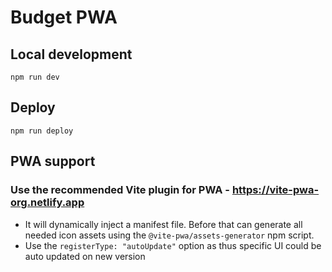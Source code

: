 # Budget PWA

## Local development

```npm run dev```

## Deploy

```npm run deploy```

## PWA support

### Use the recommended Vite plugin for PWA - https://vite-pwa-org.netlify.app

- It will dynamically inject a manifest file. Before that can generate all needed icon assets using the `@vite-pwa/assets-generator` npm script.
- Use the `registerType: "autoUpdate"` option as thus specific UI could be auto updated on new version
